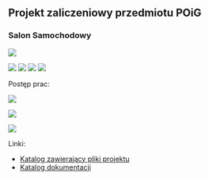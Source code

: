 ## Projekt zaliczeniowy przedmiotu POiG
### Salon Samochodowy

![](https://img.shields.io/badge/Data-07.07.2020-orange.svg)

![](https://img.shields.io/badge/Autor-Szpak%20Kamil-blue.svg)
![](https://img.shields.io/badge/Autor-Dzierżawa%20Anna-blue.svg)
![](https://img.shields.io/badge/Autor-Magdziarz%20Paweł-blue.svg)
![](https://img.shields.io/badge/Autor-Giza%20Artur-blue.svg)



Postęp prac:

![](https://img.shields.io/badge/Implementacja-Done-success.svg)

![](https://img.shields.io/badge/Komentarze-Done-success.svg)

![](https://img.shields.io/badge/Dokumentacja-Done-success.svg)

Linki:
* [Katalog zawierający pliki projektu](https://github.com/annadzierzawa/Salon-samochodowy)
* [Katalog dokumentacji](https://github.com/annadzierzawa/Salon-samochodowy)

